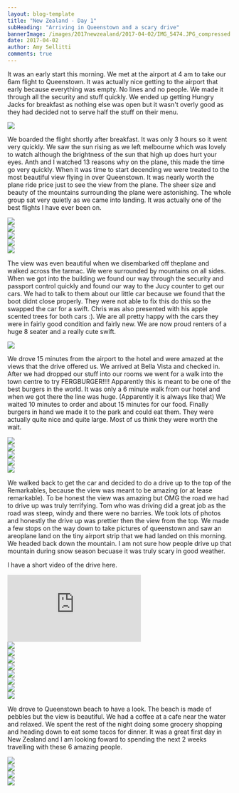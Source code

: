 ```yaml
---
layout: blog-template
title: "New Zealand - Day 1"
subHeading: "Arriving in Queenstown and a scary drive"
bannerImage: /images/2017newzealand/2017-04-02/IMG_5474.JPG_compressed.JPEG
date: 2017-04-02
author: Amy Sellitti
comments: true
---
```


It was an early start this morning. We met at the airport at 4 am to take our 6am flight to Queenstown. It was actually nice getting to the airport that early because everything was empty. No lines and no people. We made it through all the security and stuff quickly. We ended up getting Hungry Jacks for breakfast as nothing else was open but it wasn't overly good as they had  decided not to serve half the stuff on their menu.

<div class="center-image"><img src="/images/2017newzealand/2017-04-02/IMG_5438.JPG_compressed.JPEG" /></div>

We boarded the flight shortly after breakfast. It was only 3 hours so it went very quickly. We saw the sun rising as we left melbourne which was lovely to watch although the brightness of the sun that high up does hurt your eyes. Anth and I watched 13 reasons why  on the plane, this made the time go very quickly. When it was time to start decending we were treated to the most beautiful view flying in over Queenstown. It was nearly worth the plane ride price just to see the view from the plane. The sheer size and beauty of the mountains surrounding the plane were astonishing. The whole group sat very quietly as we came into landing. It was actually one of the best flights I have ever been on.  

<div class="center-image"><img src="/images/2017newzealand/2017-04-02/IMG_5441.JPG_compressed.JPEG" /></div>
<div class="center-image"><img src="/images/2017newzealand/2017-04-02/IMG_5443.JPG_compressed.JPEG" /></div>
<div class="center-image"><img src="/images/2017newzealand/2017-04-02/IMG_5456.JPG_compressed.JPEG" /></div>
<div class="center-image"><img src="/images/2017newzealand/2017-04-02/IMG_5474.JPG_compressed.JPEG" /></div>
<div class="center-image"><img src="/images/2017newzealand/2017-04-02/IMG_5479.JPG_compressed.JPEG" /></div>

The view was even beautiful when we disembarked off theplane and walked across the tarmac. We were surrounded by mountains on all sides. When we got into the building we found our way through the security and passport control quickly and found our way to the Jucy counter to get our cars. We had to talk to them about our little car because we found that the boot didnt close properly. They were not able to fix this do this so the swapped the car for a swift. Chris was also presented with his apple scented trees for both cars :). We are all pretty happy with the cars they were in fairly good condition and fairly new. We are now proud renters of a huge 8 seater and a really cute swift. 

<div class="center-image"><img src="/images/2017newzealand/2017-04-02/IMG_5483.JPG_compressed.JPEG" /></div>

We drove 15 minutes from the airport to the hotel and were amazed at the views that the drive offered us. We arrived at Bella Vista and checked in. After we had dropped our stuff into our rooms we went for a walk into the town centre to try FERGBURGER!!!! Apparently this is meant to be one of the best burgers in the world. 
It was only a 6 minute walk from our hotel and when we got there the line was huge. (Apparently it is always like that) We waited 10 minutes to order and about 15 minutes for our food. Finally burgers in hand we made it to the park and could eat them. They were actually quite nice and quite large. Most of us think they were worth the wait. 
<div class="center-image"><img src="/images/2017newzealand/2017-04-02/IMG_5496.JPG_compressed.JPEG" /></div>
<div class="center-image"><img src="/images/2017newzealand/2017-04-02/IMG_5499.JPG_compressed.JPEG" /></div>
<div class="center-image"><img src="/images/2017newzealand/2017-04-02/IMG_5503.JPG_compressed.JPEG" /></div>
<div class="center-image"><img src="/images/2017newzealand/2017-04-02/IMG_5505.JPG_compressed.JPEG" /></div>
<div class="center-image"><img src="/images/2017newzealand/2017-04-02/IMG_5508.JPG_compressed.JPEG" /></div>


We walked back to get the car and decided to do a drive up to the top of the Remarkables, because the view was meant to be amazing (or at lease remarkable). To be honest the view was amazing but OMG the road we had to drive up was truly terrifying. Tom who was driving did a great job as the road was steep, windy and there were no barries. We took lots of photos and honestly the drive up was prettier then the view from the top. We made a few stops on the way down to take pictures of queenstown and saw an areoplane land on the tiny airport strip that we had landed on this morning. We headed back down the mountain. I am not sure how people drive up that mountain during snow season becuase it was truly scary in good weather. 

I have a short video of the drive here. 
<div class="center-video"><iframe src="https://www.youtube.com/embed/xXJBlow2h5Q" frameborder="0" allowfullscreen></iframe></div>
<div class="center-image"><img src="/images/2017newzealand/2017-04-02/DSC07750.JPG_compressed.JPEG" /></div>
<div class="center-image"><img src="/images/2017newzealand/2017-04-02/IMG_5529.JPG_compressed.JPEG" /></div>
<div class="center-image"><img src="/images/2017newzealand/2017-04-02/IMG_5542.JPG_compressed.JPEG" /></div>
<div class="center-image"><img src="/images/2017newzealand/2017-04-02/IMG_5543.JPG_compressed.JPEG" /></div>
<div class="center-image"><img src="/images/2017newzealand/2017-04-02/IMG_5545.JPG_compressed.JPEG" /></div>
<div class="center-image"><img src="/images/2017newzealand/2017-04-02/IMG_5556.JPG_compressed.JPEG" /></div>
<div class="center-image"><img src="/images/2017newzealand/2017-04-02/IMG_5578.JPG_compressed.JPEG" /></div>
<div class="center-image"><img src="/images/2017newzealand/2017-04-02/IMG_5579.JPG_compressed.JPEG" /></div>

We drove to Queenstown beach to have a look. The beach is made of pebbles but the view is beautiful. We had a coffee at a cafe near the water and relaxed. We spent the rest of the night doing some grocery shopping and heading down to eat some tacos for dinner.  It was a great first day in New Zealand and I am looking foward to spending the next 2 weeks travelling with these 6 amazing people.

<div class="center-image"><img src="/images/2017newzealand/2017-04-02/IMG_5588.JPG_compressed.JPEG" /></div>
<div class="center-image"><img src="/images/2017newzealand/2017-04-02/IMG_5584.JPG_compressed.JPEG" /></div>
<div class="center-image"><img src="/images/2017newzealand/2017-04-02/DSC07767.JPG_compressed.JPEG" /></div>
<div class="center-image"><img src="/images/2017newzealand/2017-04-02/DSC07775.JPG_compressed.JPEG" /></div>